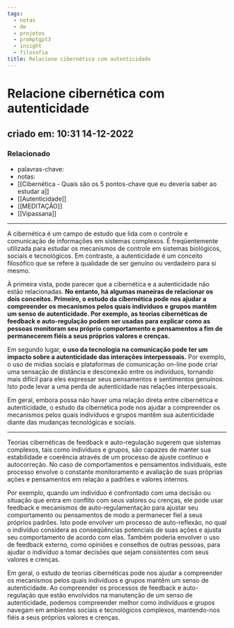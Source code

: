 ```yaml
---
tags:
  - notas
  - de
  - projetos
  - promptgpt3
  - insight
  - filosofia
title: Relacione cibernética com autenticidade
---
```

# Relacione cibernética com autenticidade
## criado em: 10:31 14-12-2022

### Relacionado
- palavras-chave: 
- notas: 
- [[Cibernética -  Quais são os 5 pontos-chave que eu deveria saber ao estudar a]]
- [[Autenticidade]]
- [[MEDITAÇÃO]]
- [[Vipassana]]

---

A cibernética é um campo de estudo que lida com o controle e comunicação de informações em sistemas complexos. É freqüentemente utilizada para estudar os mecanismos de controle em sistemas biológicos, sociais e tecnológicos. Em contraste, a autenticidade é um conceito filosófico que se refere à qualidade de ser genuíno ou verdadeiro para si mesmo.

À primeira vista, pode parecer que a cibernética e a autenticidade não estão relacionadas. **No entanto, há algumas maneiras de relacionar os dois conceitos. Primeiro, o estudo da cibernética pode nos ajudar a compreender os mecanismos pelos quais indivíduos e grupos mantêm um senso de autenticidade. Por exemplo, as teorias cibernéticas de feedback e auto-regulação podem ser usadas para explicar como as pessoas monitoram seu próprio comportamento e pensamentos a fim de permanecerem fiéis a seus próprios valores e crenças.**

Em segundo lugar, **o uso da tecnologia na comunicação pode ter um impacto sobre a autenticidade das interações interpessoais.** Por exemplo, o uso de mídias sociais e plataformas de comunicação on-line pode criar uma sensação de distância e desconexão entre os indivíduos, tornando mais difícil para eles expressar seus pensamentos e sentimentos genuínos. Isto pode levar a uma perda de autenticidade nas relações interpessoais.

Em geral, embora possa não haver uma relação direta entre cibernética e autenticidade, o estudo da cibernética pode nos ajudar a compreender os mecanismos pelos quais indivíduos e grupos mantêm sua autenticidade diante das mudanças tecnológicas e sociais.

---
Teorias cibernéticas de feedback e auto-regulação sugerem que sistemas complexos, tais como indivíduos e grupos, são capazes de manter sua estabilidade e coerência através de um processo de ajuste contínuo e autocorreção. No caso de comportamentos e pensamentos individuais, este processo envolve o constante monitoramento e avaliação de suas próprias ações e pensamentos em relação a padrões e valores internos.

Por exemplo, quando um indivíduo é confrontado com uma decisão ou situação que entra em conflito com seus valores ou crenças, ele pode usar feedback e mecanismos de auto-regulamentação para ajustar seu comportamento ou pensamentos de modo a permanecer fiel a seus próprios padrões. Isto pode envolver um processo de auto-reflexão, no qual o indivíduo considera as conseqüências potenciais de suas ações e ajusta seu comportamento de acordo com elas. Também poderia envolver o uso de feedback externo, como opiniões e conselhos de outras pessoas, para ajudar o indivíduo a tomar decisões que sejam consistentes com seus valores e crenças.

Em geral, o estudo de teorias cibernéticas pode nos ajudar a compreender os mecanismos pelos quais indivíduos e grupos mantêm um senso de autenticidade. Ao compreender os processos de feedback e auto-regulação que estão envolvidos na manutenção de um senso de autenticidade, podemos compreender melhor como indivíduos e grupos navegam em ambientes sociais e tecnológicos complexos, mantendo-nos fiéis a seus próprios valores e crenças.